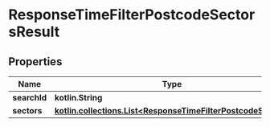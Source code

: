 
# ResponseTimeFilterPostcodeSectorsResult

## Properties
Name | Type | Description | Notes
------------ | ------------- | ------------- | -------------
**searchId** | **kotlin.String** |  | 
**sectors** | [**kotlin.collections.List&lt;ResponseTimeFilterPostcodeSector&gt;**](ResponseTimeFilterPostcodeSector.md) |  | 



